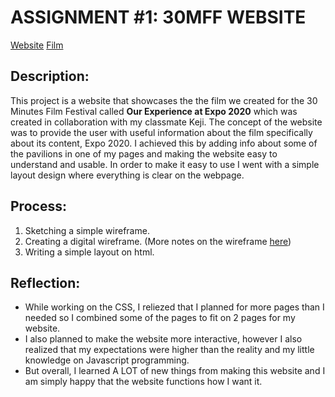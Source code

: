 # ASSIGNMENT #1: 30MFF WEBSITE

[Website]()
[Film](https://youtu.be/2Hf6AP6pgow)

## Description:
This project is a website that showcases the the film we created for the 30 Minutes Film Festival called **Our Experience at Expo 2020** which was created in collaboration with my classmate Keji. The concept of the website was to provide the user with useful information about the film specifically about its content, Expo 2020. I achieved this by adding info about some of the pavilions in one of my pages and making the website easy to understand and usable. In order to make it easy to use I went with a simple layout design where everything is clear on the webpage.

## Process:
1. Sketching a simple wireframe.
2. Creating a digital wireframe. (More notes on the wireframe [here](https://github.com/SalamaAlmheiri/CommLab/tree/main/Wireframe))
3. Writing a simple layout on html.

## Reflection:
- While working on the CSS, I reliezed that I planned for more pages than I needed so I combined some of the pages to fit on 2 pages for my website.
- I also planned to make the website more interactive, however I also realized that my expectations were higher than the reality and my little knowledge on Javascript programming.
- But overall, I learned A LOT of new things from making this website and I am simply happy that the website functions how I want it.


